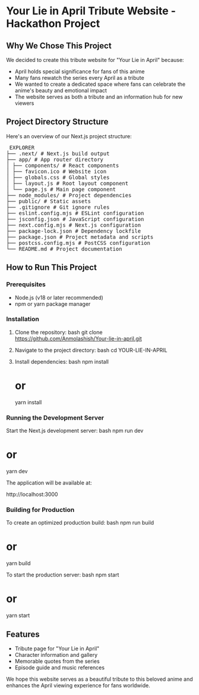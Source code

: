 # Your Lie in April Tribute Website - Hackathon Project

## Why We Chose This Project

We decided to create this tribute website for "Your Lie in April" because:

- April holds special significance for fans of this anime
- Many fans rewatch the series every April as a tribute
- We wanted to create a dedicated space where fans can celebrate the anime's beauty and emotional impact
- The website serves as both a tribute and an information hub for new viewers

## Project Directory Structure

Here's an overview of our Next.js project structure:

<pre> EXPLORER 
├── .next/ # Next.js build output 
├── app/ # App router directory 
│ ├── components/ # React components 
│ ├── favicon.ico # Website icon 
│ ├── globals.css # Global styles 
│ ├── layout.js # Root layout component 
│ └── page.js # Main page component 
├── node_modules/ # Project dependencies 
├── public/ # Static assets 
├── .gitignore # Git ignore rules 
├── eslint.config.mjs # ESLint configuration 
├── jsconfig.json # JavaScript configuration 
├── next.config.mjs # Next.js configuration 
├── package-lock.json # Dependency lockfile 
├── package.json # Project metadata and scripts 
├── postcss.config.mjs # PostCSS configuration 
└── README.md # Project documentation </pre>

## How to Run This Project

### Prerequisites

- Node.js (v18 or later recommended)
- npm or yarn package manager

### Installation

1. Clone the repository:
   bash
   git clone https://github.com/Anmolashish/Your-lie-in-april.git

2. Navigate to the project directory:
   bash
   cd YOUR-LIE-IN-APRIL

3. Install dependencies:
   bash
   npm install
   # or
   yarn install

### Running the Development Server

Start the Next.js development server:
bash
npm run dev

# or

yarn dev

The application will be available at:

http://localhost:3000

### Building for Production

To create an optimized production build:
bash
npm run build

# or

yarn build

To start the production server:
bash
npm start

# or

yarn start

## Features

- Tribute page for "Your Lie in April"
- Character information and gallery
- Memorable quotes from the series
- Episode guide and music references

We hope this website serves as a beautiful tribute to this beloved anime and enhances the April viewing experience for fans worldwide.
